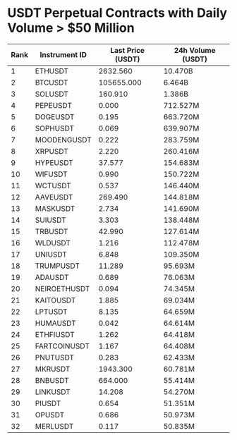 # USDT Perpetual Contracts with Daily Volume > $50 Million

| Rank | Instrument ID | Last Price (USDT) | 24h Volume (USDT) |
|------|---------------|-------------------|-------------------|
| 1 | ETHUSDT | 2632.560 | 10.470B |
| 2 | BTCUSDT | 105655.000 | 6.464B |
| 3 | SOLUSDT | 160.910 | 1.386B |
| 4 | PEPEUSDT | 0.000 | 712.527M |
| 5 | DOGEUSDT | 0.195 | 663.720M |
| 6 | SOPHUSDT | 0.069 | 639.907M |
| 7 | MOODENGUSDT | 0.222 | 283.759M |
| 8 | XRPUSDT | 2.220 | 260.416M |
| 9 | HYPEUSDT | 37.577 | 154.683M |
| 10 | WIFUSDT | 0.990 | 150.722M |
| 11 | WCTUSDT | 0.537 | 146.440M |
| 12 | AAVEUSDT | 269.490 | 144.818M |
| 13 | MASKUSDT | 2.734 | 141.690M |
| 14 | SUIUSDT | 3.303 | 138.448M |
| 15 | TRBUSDT | 42.990 | 127.614M |
| 16 | WLDUSDT | 1.216 | 112.478M |
| 17 | UNIUSDT | 6.848 | 109.350M |
| 18 | TRUMPUSDT | 11.289 | 95.693M |
| 19 | ADAUSDT | 0.689 | 76.063M |
| 20 | NEIROETHUSDT | 0.094 | 74.345M |
| 21 | KAITOUSDT | 1.885 | 69.034M |
| 22 | LPTUSDT | 8.135 | 64.659M |
| 23 | HUMAUSDT | 0.042 | 64.614M |
| 24 | ETHFIUSDT | 1.262 | 64.418M |
| 25 | FARTCOINUSDT | 1.167 | 64.408M |
| 26 | PNUTUSDT | 0.283 | 62.433M |
| 27 | MKRUSDT | 1943.300 | 60.781M |
| 28 | BNBUSDT | 664.000 | 55.414M |
| 29 | LINKUSDT | 14.208 | 54.270M |
| 30 | PIUSDT | 0.654 | 51.351M |
| 31 | OPUSDT | 0.686 | 50.973M |
| 32 | MERLUSDT | 0.117 | 50.835M |
